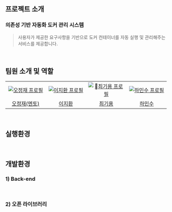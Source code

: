 <h2 id="1">프로젝트 소개</h2>
<h3>의존성 기반 자동화 도커 관리 시스템</h3>

> 사용자가 제공한 요구사항을 기반으로 도커 컨테이너를 자동 실행 및 관리해주는 서비스를 제공합니다.
<br />

<h2 id="2">팀원 소개 및 역할</h2>
<table>
  <tr>
    <td align="center" width="150px">
      <a href="https://github.com/Ohhong" target="_blank">
        <img src="https://avatars.githubusercontent.com/u/48611456?v=4" alt="오정재 프로필" />
      </a>
    </td>
    <td align="center" width="150px">
      <a href="https://github.com/hwan3526" target="_blank">
        <img src="https://avatars.githubusercontent.com/u/41356191?v=4" alt="이지환 프로필" />
      </a>
    </td>
    <td align="center" width="150px">
      <a href="https://github.com/giyong-choi" target="_blank">
        <img src="https://avatars.githubusercontent.com/u/137133519?v=4" alt="최기용 프로필" />
      </a>
    </td>
    <td align="center" width="150px">
      <a href="https://github.com/minsuhaha" target="_blank">
        <img src="https://avatars.githubusercontent.com/u/105342203?v=4" alt="하민수 프로필" />
      </a>
    </td>
  </tr>
  <tr>
    <td align="center">
      <a href="https://github.com/Ohhong" target="_blank">
        오정재(멘토)
      </a>
    </td>
    <td align="center">
      <a href="https://github.com/hwan3526" target="_blank">
        이지환
      </a>
    </td>
    <td align="center">
      <a href="https://github.com/giyong-choi" target="_blank">
        최기용
      </a>
    </td>
    <td align="center">
      <a href="https://github.com/minsuhaha" target="_blank">
        하민수
      </a>
    </td>
  </tr>
</table>
<br />

<h2 id="3">실행환경</h2>
<br />

<h2 id="4">개발환경</h2>
  <h3>1) Back-end </h3>
  <br/>
  <h3>2) 오픈 라이브러리 </h3>
<br />
